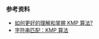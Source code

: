 





### 参考资料

- [如何更好的理解和掌握 KMP 算法?](https://www.zhihu.com/question/21923021)
- [字符串匹配：KMP 算法](https://liam0205.me/2016/12/20/KMP-Algorithm/)

